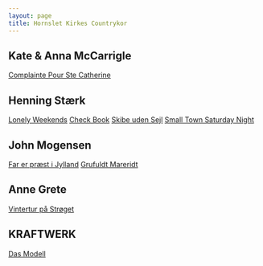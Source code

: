 ```yaml
---
layout: page
title: Hornslet Kirkes Countrykor
---
```


Kate & Anna McCarrigle
----
[Complainte Pour Ste Catherine](https://youtu.be/XP8S249NxtI)

Henning Stærk
----
[Lonely Weekends](https://youtu.be/fKK7dkpeDqQ)
[Check Book](https://youtu.be/bjNK1MYUquE)
[Skibe uden Sejl](https://youtu.be/HgIm4uKaXZU)
[Small Town Saturday Night](https://youtu.be/n7bd2MBfa2M)

John Mogensen
----
[Far er præst i Jylland](https://youtu.be/C0gpflbHWFw)
[Grufuldt Mareridt](https://youtu.be/PxYdeuqUU-k)

Anne Grete
----
[Vintertur på Strøget](https://youtu.be/h9Fk3o9wSzU)

KRAFTWERK
----
[Das Modell](https://youtu.be/o0iga1eNgvA)
